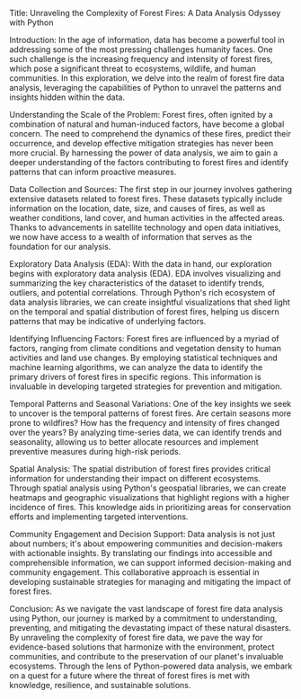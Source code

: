 Title: Unraveling the Complexity of Forest Fires: A Data Analysis Odyssey with Python

Introduction:
In the age of information, data has become a powerful tool in addressing some of the most pressing challenges humanity faces. One such challenge is the increasing frequency and intensity of forest fires, which pose a significant threat to ecosystems, wildlife, and human communities. In this exploration, we delve into the realm of forest fire data analysis, leveraging the capabilities of Python to unravel the patterns and insights hidden within the data.

Understanding the Scale of the Problem:
Forest fires, often ignited by a combination of natural and human-induced factors, have become a global concern. The need to comprehend the dynamics of these fires, predict their occurrence, and develop effective mitigation strategies has never been more crucial. By harnessing the power of data analysis, we aim to gain a deeper understanding of the factors contributing to forest fires and identify patterns that can inform proactive measures.

Data Collection and Sources:
The first step in our journey involves gathering extensive datasets related to forest fires. These datasets typically include information on the location, date, size, and causes of fires, as well as weather conditions, land cover, and human activities in the affected areas. Thanks to advancements in satellite technology and open data initiatives, we now have access to a wealth of information that serves as the foundation for our analysis.

Exploratory Data Analysis (EDA):
With the data in hand, our exploration begins with exploratory data analysis (EDA). EDA involves visualizing and summarizing the key characteristics of the dataset to identify trends, outliers, and potential correlations. Through Python's rich ecosystem of data analysis libraries, we can create insightful visualizations that shed light on the temporal and spatial distribution of forest fires, helping us discern patterns that may be indicative of underlying factors.

Identifying Influencing Factors:
Forest fires are influenced by a myriad of factors, ranging from climate conditions and vegetation density to human activities and land use changes. By employing statistical techniques and machine learning algorithms, we can analyze the data to identify the primary drivers of forest fires in specific regions. This information is invaluable in developing targeted strategies for prevention and mitigation.

Temporal Patterns and Seasonal Variations:
One of the key insights we seek to uncover is the temporal patterns of forest fires. Are certain seasons more prone to wildfires? How has the frequency and intensity of fires changed over the years? By analyzing time-series data, we can identify trends and seasonality, allowing us to better allocate resources and implement preventive measures during high-risk periods.

Spatial Analysis:
The spatial distribution of forest fires provides critical information for understanding their impact on different ecosystems. Through spatial analysis using Python's geospatial libraries, we can create heatmaps and geographic visualizations that highlight regions with a higher incidence of fires. This knowledge aids in prioritizing areas for conservation efforts and implementing targeted interventions.

Community Engagement and Decision Support:
Data analysis is not just about numbers; it's about empowering communities and decision-makers with actionable insights. By translating our findings into accessible and comprehensible information, we can support informed decision-making and community engagement. This collaborative approach is essential in developing sustainable strategies for managing and mitigating the impact of forest fires.

Conclusion:
As we navigate the vast landscape of forest fire data analysis using Python, our journey is marked by a commitment to understanding, preventing, and mitigating the devastating impact of these natural disasters. By unraveling the complexity of forest fire data, we pave the way for evidence-based solutions that harmonize with the environment, protect communities, and contribute to the preservation of our planet's invaluable ecosystems. Through the lens of Python-powered data analysis, we embark on a quest for a future where the threat of forest fires is met with knowledge, resilience, and sustainable solutions.
